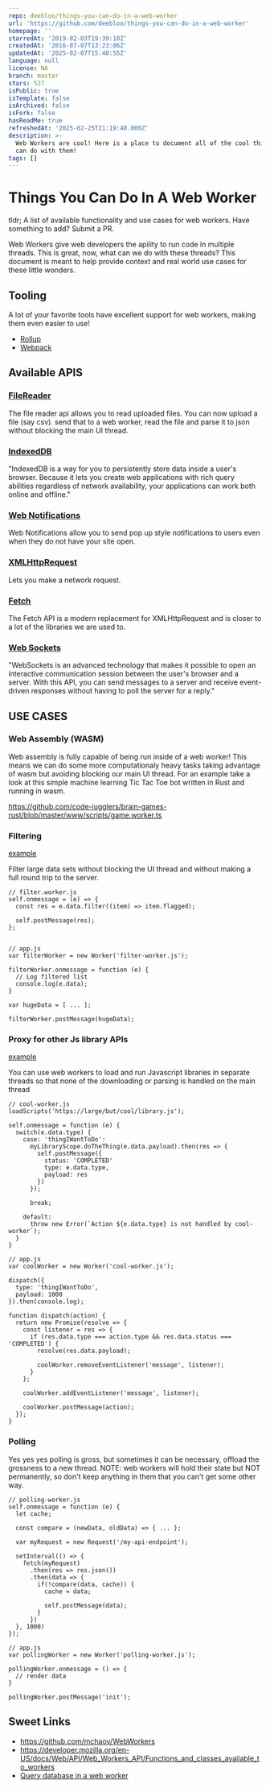 ```yaml
---
repo: deebloo/things-you-can-do-in-a-web-worker
url: 'https://github.com/deebloo/things-you-can-do-in-a-web-worker'
homepage: ''
starredAt: '2019-02-03T19:39:10Z'
createdAt: '2016-07-07T13:23:06Z'
updatedAt: '2025-02-07T15:40:55Z'
language: null
license: NA
branch: master
stars: 527
isPublic: true
isTemplate: false
isArchived: false
isFork: false
hasReadMe: true
refreshedAt: '2025-02-25T21:19:48.000Z'
description: >-
  Web Workers are cool! Here is a place to document all of the cool things you
  can do with them!
tags: []
---
```


# Things You Can Do In A Web Worker

tldr; A list of available functionality and use cases for web workers. Have something to add? Submit a PR.

Web Workers give web developers the apility to run code in multiple threads. This is great, now, what can we do with these threads? This document is meant to help provide context and real world use cases for these little wonders.

## Tooling

A lot of your favorite tools have excellent support for web workers, making them even easier to use!

- [Rollup](examples/rollup)
- [Webpack](examples/webpack)

## Available APIS

### [FileReader](https://developer.mozilla.org/en-US/docs/Web/API/FileReader)

The file reader api allows you to read uploaded files.
You can now upload a file (say csv). send that to a web worker, read the file and parse it to json without blocking the main UI thread.

### [IndexedDB](https://developer.mozilla.org/en-US/docs/Web/API/IndexedDB_API/Using_IndexedDB)

"IndexedDB is a way for you to persistently store data inside a user's browser. Because it lets you create web applications with rich query abilities regardless of network availability, your applications can work both online and offline."

### [Web Notifications](https://developer.mozilla.org/en-US/docs/Web/API/Notifications_API/Using_the_Notifications_API)

Web Notifications allow you to send pop up style notifications to users even when they do not have your site open.

### [XMLHttpRequest](https://developer.mozilla.org/en-US/docs/Web/API/XMLHttpRequest)

Lets you make a network request.

### [Fetch](https://developer.mozilla.org/en-US/docs/Web/API/Fetch_API)

The Fetch API is a modern replacement for XMLHttpRequest and is closer to a lot of the libraries we are used to.

### [Web Sockets](https://developer.mozilla.org/en-US/docs/Web/API/WebSockets_API)

"WebSockets is an advanced technology that makes it possible to open an interactive communication session between the user's browser and a server. With this API, you can send messages to a server and receive event-driven responses without having to poll the server for a reply."

## USE CASES

### Web Assembly (WASM)

Web assembly is fully capable of being run inside of a web worker! This means we can do some more computationaly heavy tasks taking advantage of wasm but avoiding blocking our main UI thread. For an example take a look at this simple machine learning Tic Tac Toe bot written in Rust and running in wasm.

https://github.com/code-jugglers/brain-games-rust/blob/master/www/scripts/game.worker.ts

### Filtering

[example](examples/filtering)

Filter large data sets without blocking the UI thread and without making a full round trip to the server.

```JS
// filter.worker.js
self.onmessage = (e) => {
  const res = e.data.filter((item) => item.flagged);

  self.postMessage(res);
};


// app.js
var filterWorker = new Worker('filter-worker.js');

filterWorker.onmessage = function (e) {
  // Log filtered list
  console.log(e.data);
}

var hugeData = [ ... ];

filterWorker.postMessage(hugeData);
```

### Proxy for other Js library APIs

[example](examples/proxy)

You can use web workers to load and run Javascript libraries in separate threads so that none of the downloading or parsing is handled on the main thread

```JS
// cool-worker.js
loadScripts('https://large/but/cool/library.js');

self.onmessage = function (e) {
  switch(e.data.type) {
    case: 'thingIWantToDo':
      myLibraryScope.doTheThing(e.data.payload).then(res => {
        self.postMessage({
          status: 'COMPLETED'
          type: e.data.type,
          payload: res
        })
      });

      break;

    default:
      throw new Error(`Action ${e.data.type} is not handled by cool-worker`);
  }
}

// app.js
var coolWorker = new Worker('cool-worker.js');

dispatch({
  type: 'thingIWantToDo',
  payload: 1000
}).then(console.log);

function dispatch(action) {
  return new Promise(resolve => {
    const listener = res => {
      if (res.data.type === action.type && res.data.status === 'COMPLETED') {
        resolve(res.data.payload);

        coolWorker.removeEventListener('message', listener);
      }
    };

    coolWorker.addEventListener('message', listener);

    coolWorker.postMessage(action);
  });
}
```

### Polling

Yes yes yes polling is gross, but sometimes it can be necessary, offload the grossness to a new thread.
NOTE: web workers will hold their state but NOT permanently, so don't keep anything in them that you can't get some other way.

```JS
// polling-worker.js
self.onmessage = function (e) {
  let cache;

  const compare = (newData, oldData) => { ... };

  var myRequest = new Request('/my-api-endpoint');

  setInterval(() => {
    fetch(myRequest)
      .then(res => res.json())
      .then(data => {
        if(!compare(data, cache)) {
          cache = data;

          self.postMessage(data);
        }
      })
  }, 1000)
});

// app.js
var pollingWorker = new Worker('polling-worker.js');

pollingWorker.onmessage = () => {
  // render data
}

pollingWorker.postMessage('init');
```

## Sweet Links

- https://github.com/mchaov/WebWorkers
- https://developer.mozilla.org/en-US/docs/Web/API/Web_Workers_API/Functions_and_classes_available_to_workers
- [Query database in a web worker](https://github.com/genderev/assassin)
